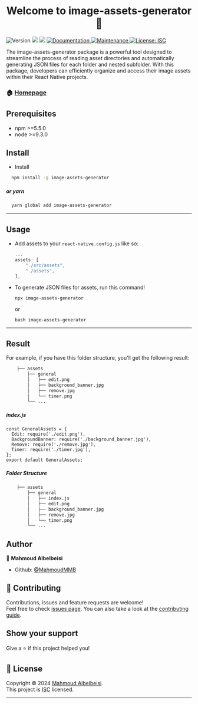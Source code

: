 <h1 align="center">Welcome to image-assets-generator 👋</h1>
<p>
  <img alt="Version" src="https://img.shields.io/badge/version-1.0.0-blue.svg?cacheSeconds=2592000" />
  <img src="https://img.shields.io/badge/npm-%3E%3D5.5.0-blue.svg" />
  <img src="https://img.shields.io/badge/node-%3E%3D9.3.0-blue.svg" />
  <a href="https://github.com/MahmoudMMB/image-assets-generator#readme" target="_blank">
    <img alt="Documentation" src="https://img.shields.io/badge/documentation-yes-brightgreen.svg" />
  </a>
  <a href="https://github.com/MahmoudMMB/image-assets-generator/graphs/commit-activity" target="_blank">
    <img alt="Maintenance" src="https://img.shields.io/badge/Maintained%3F-yes-green.svg" />
  </a>
  <a href="https://github.com/MahmoudMMB/image-assets-generator/blob/master/LICENSE" target="_blank">
    <img alt="License: ISC" src="https://img.shields.io/github/license/MahmoudMMB/image-assets-generator" />
  </a>
</p>

The image-assets-generator package is a powerful tool designed to streamline the process of reading asset directories and automatically generating JSON files for each folder and nested subfolder. With this package, developers can efficiently organize and access their image assets within their React Native projects.

### 🏠 [Homepage](https://github.com/MahmoudMMB/image-assets-generator#readme)

## Prerequisites

- npm >=5.5.0
- node >=9.3.0

## Install
* Install
```bash
  npm install -g image-assets-generator
```

  ##### or yarn

```bash
  yarn global add image-assets-generator
```

*** 

## Usage 
* Add assets to your `react-native.config.js` like so:
  ```js
  ...
  assets: [
      "./src/assets", 
      "./assets",
  ], 
  ```

* To generate JSON files for assets, run this command!
  ```
  npx image-assets-generator
  ```
  or 
  ```
  bash image-assets-generator
  ```

*** 
## Result 

For example, if you have this folder structure, you'll get the following result:
```bash
    ├── assets
        ├── general                 
        │   ├── edit.png          
        │   ├── background_banner.jpg         
        │   ├── remove.jpg         
        │   └── timer.png               
        └── ...
```

##### index.js
```
const GeneralAssets = {
  Edit: require('./edit.png'),
  BackgroundBanner: require('./background_banner.jpg'),
  Remove: require('./remove.jpg'),
  Timer: require('./timer.jpg'),
};
export default GeneralAssets;

```
##### Folder Structure

```bash
    ├── assets
        ├── general                 
        │   ├── index.js          
        │   ├── edit.png          
        │   ├── background_banner.jpg         
        │   ├── remove.jpg         
        │   └── timer.png               
        └── ...
```

## Author

👤 **Mahmoud Albelbeisi**

* Github: [@MahmoudMMB](https://github.com/MahmoudMMB)

## 🤝 Contributing

Contributions, issues and feature requests are welcome!<br />Feel free to check [issues page](https://github.com/MahmoudMMB/image-assets-generator/issues). You can also take a look at the [contributing guide](https://github.com/MahmoudMMB/image-assets-generator/blob/master/CONTRIBUTING.md).

## Show your support

Give a ⭐️ if this project helped you!

## 📝 License

Copyright © 2024 [Mahmoud Albelbeisi](https://github.com/MahmoudMMB).<br />
This project is [ISC](https://github.com/MahmoudMMB/image-assets-generator/blob/master/LICENSE) licensed.

*** 